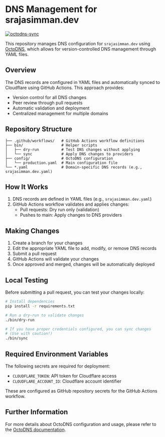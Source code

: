 # DNS Management for srajasimman.dev

[![octodns-sync](https://github.com/srajasimman/dns/actions/workflows/octodns-sync.yaml/badge.svg)](https://github.com/srajasimman/dns/actions/workflows/octodns-sync.yaml)

This repository manages DNS configuration for `srajasimman.dev` using [OctoDNS](https://github.com/github/octodns), which allows for version-controlled DNS management through YAML files.

## Overview

The DNS records are configured in YAML files and automatically synced to Cloudflare using GitHub Actions. This approach provides:
- Version control for all DNS changes
- Peer review through pull requests
- Automatic validation and deployment
- Centralized management for multiple domains

## Repository Structure

```
├── .github/workflows/   # GitHub Actions workflow definitions
├── bin/                 # Helper scripts
│   ├── dry-run          # Test DNS changes without applying
│   └── sync             # Apply DNS changes to providers
├── config/              # OctoDNS configuration
│   └── production.yaml  # Main configuration file
└── *.yaml               # Domain-specific DNS records (e.g., srajasimman.dev.yaml)
```

## How It Works

1. DNS records are defined in YAML files (e.g., `srajasimman.dev.yaml`)
2. GitHub Actions workflow validates and applies changes:
   - Pull requests: Dry run only (validation)
   - Pushes to main: Apply changes to DNS providers

## Making Changes

1. Create a branch for your changes
2. Edit the appropriate YAML file to add, modify, or remove DNS records
3. Submit a pull request
4. GitHub Actions will validate your changes
5. Once approved and merged, changes will be automatically deployed

## Local Testing

Before submitting a pull request, you can test your changes locally:

```bash
# Install dependencies
pip install -r requirements.txt

# Run a dry-run to validate changes
./bin/dry-run

# If you have proper credentials configured, you can sync changes
# (Use with caution!)
./bin/sync
```

## Required Environment Variables

The following secrets are required for deployment:
- `CLOUDFLARE_TOKEN`: API token for Cloudflare access
- `CLOUDFLARE_ACCOUNT_ID`: Cloudflare account identifier

These are configured as GitHub repository secrets for the GitHub Actions workflow.

## Further Information

For more details about OctoDNS configuration and usage, please refer to the [OctoDNS documentation](https://github.com/github/octodns).

